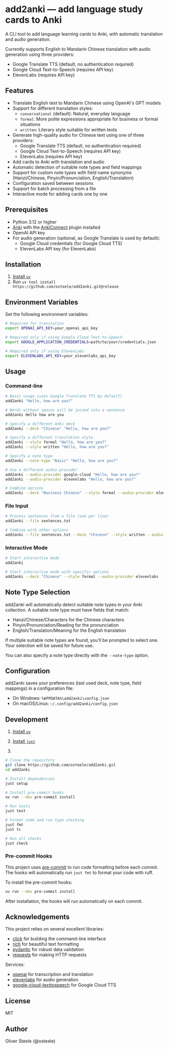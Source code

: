 # add2anki — add language study cards to Anki
A CLI tool to add language learning cards to Anki, with automatic translation and audio generation.

Currently supports English to Mandarin Chinese translation with audio generation using three providers:
- Google Translate TTS (default, no authentication required)
- Google Cloud Text-to-Speech (requires API key)
- ElevenLabs (requires API key)

## Features

- Translate English text to Mandarin Chinese using OpenAI's GPT models
- Support for different translation styles:
  - `conversational` (default): Natural, everyday language
  - `formal`: More polite expressions appropriate for business or formal situations
  - `written`: Literary style suitable for written texts
- Generate high-quality audio for Chinese text using one of three providers:
  - Google Translate TTS (default, no authentication required)
  - Google Cloud Text-to-Speech (requires API key)
  - ElevenLabs (requires API key)
- Add cards to Anki with translation and audio
- Automatic detection of suitable note types and field mappings
- Support for custom note types with field name synonyms (Hanzi/Chinese, Pinyin/Pronunciation, English/Translation)
- Configuration saved between sessions
- Support for batch processing from a file
- Interactive mode for adding cards one by one

## Prerequisites

- Python 3.12 or higher
- [Anki](https://apps.ankiweb.net/) with the [AnkiConnect](https://ankiweb.net/shared/info/2055492159) plugin installed
- OpenAI API key
- For audio generation (optional, as Google Translate is used by default):
  - Google Cloud credentials (for Google Cloud TTS)
  - ElevenLabs API key (for ElevenLabs)

## Installation

1. [Install `uv`](https://docs.astral.sh/uv/getting-started/installation/)
2. Run `uv tool install https://github.com/osteele/add2anki.git@release`

## Environment Variables

Set the following environment variables:

```bash
# Required for translation
export OPENAI_API_KEY=your_openai_api_key

# Required only if using Google Cloud Text-to-Speech
export GOOGLE_APPLICATION_CREDENTIALS=path/to/your/credentials.json

# Required only if using ElevenLabs
export ELEVENLABS_API_KEY=your_elevenlabs_api_key
```

## Usage

### Command-line

```bash
# Basic usage (uses Google Translate TTS by default)
add2anki "Hello, how are you?"

# Words without spaces will be joined into a sentence
add2anki Hello how are you

# Specify a different Anki deck
add2anki --deck "Chinese" "Hello, how are you?"

# Specify a different translation style
add2anki --style formal "Hello, how are you?"
add2anki --style written "Hello, how are you?"

# Specify a note type
add2anki --note-type "Basic" "Hello, how are you?"

# Use a different audio provider
add2anki --audio-provider google-cloud "Hello, how are you?"
add2anki --audio-provider elevenlabs "Hello, how are you?"

# Combine options
add2anki --deck "Business Chinese" --style formal --audio-provider elevenlabs "Hello, how are you?"
```

### File Input

```bash
# Process sentences from a file (one per line)
add2anki --file sentences.txt

# Combine with other options
add2anki --file sentences.txt --deck "Chinese" --style written --audio-provider google-cloud
```

### Interactive Mode

```bash
# Start interactive mode
add2anki

# Start interactive mode with specific options
add2anki --deck "Chinese" --style formal --audio-provider elevenlabs
```

## Note Type Selection

add2anki will automatically detect suitable note types in your Anki collection. A suitable note type must have fields that match:

- Hanzi/Chinese/Characters for the Chinese characters
- Pinyin/Pronunciation/Reading for the pronunciation
- English/Translation/Meaning for the English translation

If multiple suitable note types are found, you'll be prompted to select one. Your selection will be saved for future use.

You can also specify a note type directly with the `--note-type` option.

## Configuration

add2anki saves your preferences (last used deck, note type, field mappings) in a configuration file:

- On Windows: `%APPDATA%\add2anki\config.json`
- On macOS/Linux: `~/.config/add2anki/config.json`

## Development

1. [Install `uv`](https://docs.astral.sh/uv/getting-started/installation/)
2. [Install `just`](https://just.systems/man/en/pre-built-binaries.html)

3.
```bash
# Clone the repository
git clone https://github.com/osteele/add2anki.git
cd add2anki

# Install dependencies
just setup

# Install pre-commit hooks
uv run --dev pre-commit install

# Run tests
just test

# Format code and run type checking
just fmt
just tc

# Run all checks
just check
```

### Pre-commit Hooks

This project uses [pre-commit](https://pre-commit.com/) to run code formatting before each commit.
The hooks will automatically run `just fmt` to format your code with ruff.

To install the pre-commit hooks:

```bash
uv run --dev pre-commit install
```

After installation, the hooks will run automatically on each commit.

## Acknowledgements

This project relies on several excellent libraries:

- [click](https://github.com/pallets/click) for building the command-line interface
- [rich](https://github.com/Textualize/rich) for beautiful text formatting
- [pydantic](https://github.com/samuelcolvin/pydantic) for robust data validation
- [requests](https://github.com/psf/requests) for making HTTP requests

Services:
- [openai](https://github.com/openai/openai-python) for transcription and translation
- [elevenlabs](https://github.com/elevenlabs/elevenlabs-python) for audio generation
- [google-cloud-texttospeech](https://github.com/googleapis/python-texttospeech) for Google Cloud TTS

## License

MIT

## Author

Oliver Steele (@osteele)
